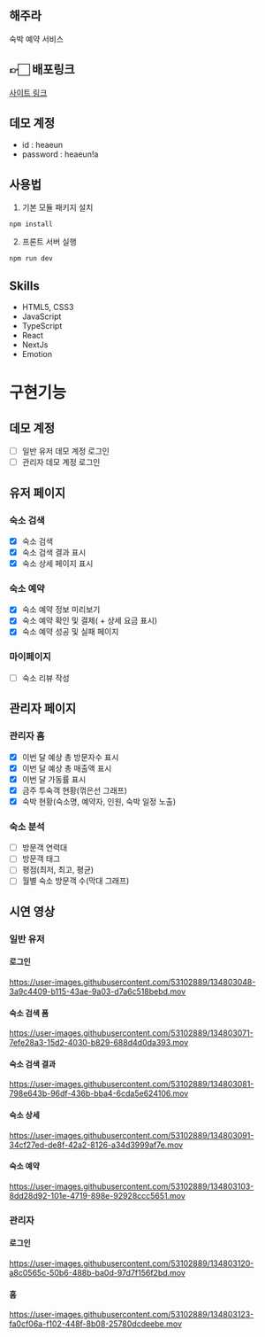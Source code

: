 ## 해주라
숙박 예약 서비스

## 👉🏻 배포링크
[사이트 링크](http://49.247.213.4:3000/)

## 데모 계정
- id : heaeun
- password : heaeun!a

## 사용법
1. 기본 모듈 패키지 설치
```
npm install
```
2. 프론트 서버 실행
```
npm run dev
```
## Skills
- HTML5, CSS3
- JavaScript
- TypeScript
- React
- NextJs
- Emotion

# 구현기능
## 데모 계정
- [ ] 일반 유저 데모 계정 로그인 
- [ ] 관리자 데모 계정 로그인

## 유저 페이지
### 숙소 검색
- [x] 숙소 검색
- [x] 숙소 검색 결과 표시
- [x] 숙소 상세 페이지 표시
### 숙소 예약
- [x] 숙소 예약 정보 미리보기 
- [x] 숙소 예약 확인 및 결제( + 상세 요금 표시)
- [x] 숙소 예약 성공 및 실패 페이지
### 마이페이지
- [ ] 숙소 리뷰 작성

## 관리자 페이지
### 관리자 홈
- [x] 이번 달 예상 총 방문자수 표시
- [x] 이번 달 예상 총 매출액 표시
- [x] 이번 달 가동률 표시
- [x] 금주 투숙객 현황(꺾은선 그래프)
- [x] 숙박 현황(숙소명, 예약자, 인원, 숙박 일정 노출)
### 숙소 분석
- [ ] 방문객 연력대
- [ ] 방문객 태그
- [ ] 평점(최저, 최고, 평균)
- [ ] 월별 숙소 방문객 수(막대 그래프)

## 시연 영상
### 일반 유저
#### 로그인
https://user-images.githubusercontent.com/53102889/134803048-3a9c4409-b115-43ae-9a03-d7a6c518bebd.mov

#### 숙소 검색 폼
https://user-images.githubusercontent.com/53102889/134803071-7efe28a3-15d2-4030-b829-688d4d0da393.mov

#### 숙소 검색 결과
https://user-images.githubusercontent.com/53102889/134803081-798e643b-96df-436b-bba4-6cda5e624106.mov

#### 숙소 상세
https://user-images.githubusercontent.com/53102889/134803091-34cf27ed-de8f-42a2-8126-a34d3999af7e.mov

#### 숙소 예약
https://user-images.githubusercontent.com/53102889/134803103-8dd28d92-101e-4719-898e-92928ccc5651.mov


### 관리자
#### 로그인
https://user-images.githubusercontent.com/53102889/134803120-a8c0565c-50b6-488b-ba0d-97d7f156f2bd.mov

#### 홈
https://user-images.githubusercontent.com/53102889/134803123-fa0cf06a-f102-448f-8b08-25780dcdeebe.mov






